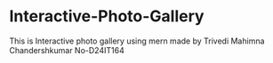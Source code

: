 # Interactive-Photo-Gallery
  This is  Interactive  photo gallery using mern 
  made by Trivedi Mahimna Chandershkumar 
  No-D24IT164
  
